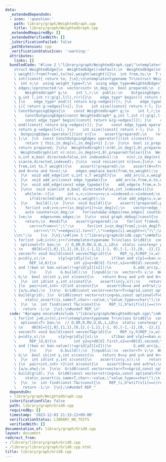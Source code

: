 ```yaml
---
data:
  _extendedDependsOn:
  - icon: ':question:'
    path: library/graph/WeightedGraph.cpp
    title: library/graph/WeightedGraph.cpp
  _extendedRequiredBy: []
  _extendedVerifiedWith: []
  _isVerificationFailed: false
  _pathExtension: cpp
  _verificationStatusIcon: ':warning:'
  attributes:
    links: []
  bundledCode: "#line 2 \"library/graph/WeightedGraph.cpp\"\ntemplate<typename T>\n\
    struct WeightedEdge{\n  WeightedEdge()=default;\n  WeightedEdge(int from,int to,T\
    \ weight):from(from),to(to),weight(weight){}\n  int from,to;\n  T weight;\n  operator\
    \ int()const{ return to; }\n};\n\ntemplate<typename T>\nstruct WeightedGraph{\n\
    \  int n;\n  using weight_type=T;\n  using edge_type=WeightedEdge<T>;\n  vector<edge_type>\
    \ edges;\nprotected:\n  vector<int> in_deg;\n  bool prepared;\n  class OutgoingEdges{\n\
    \    WeightedGraph* g;\n    int l,r;\n  public:\n    OutgoingEdges(WeightedGraph*\
    \ g,int l,int r):g(g),l(l),r(r){}\n    edge_type* begin(){ return &(g->edges[l]);\
    \ }\n    edge_type* end(){ return &(g->edges[r]); }\n    edge_type& operator[](int\
    \ i){ return g->edges[l+i]; }\n    int size()const{ return r-l; }\n  };\n  class\
    \ ConstOutgoingEdges{\n    const WeightedGraph* g;\n    int l,r;\n  public:\n\
    \    ConstOutgoingEdges(const WeightedGraph* g,int l,int r):g(g),l(l),r(r){}\n\
    \    const edge_type* begin()const{ return &(g->edges[l]); }\n    const edge_type*\
    \ end()const{ return &(g->edges[r]); }\n    const edge_type& operator[](int i)const{\
    \ return g->edges[l+i]; }\n    int size()const{ return r-l; }\n  };\npublic:\n\
    \  OutgoingEdges operator[](int v){\n    assert(prepared);\n    return { this,in_deg[v],in_deg[v+1]\
    \ };\n  }\n  const ConstOutgoingEdges operator[](int v)const{\n    assert(prepared);\n\
    \    return { this,in_deg[v],in_deg[v+1] };\n  }\n\n  bool is_prepared()const{\
    \ return prepared; }\n\n  WeightedGraph():n(0),in_deg(1,0),prepared(false){}\n\
    \  WeightedGraph(int n):n(n),in_deg(n+1,0),prepared(false){}\n  WeightedGraph(int\
    \ n,int m,bool directed=false,int indexed=1):\n    n(n),in_deg(n+1,0),prepared(false){\
    \ scan(m,directed,indexed); }\n\n  void resize(int n){n=n;}\n\n  void add_arc(int\
    \ from,int to,T weight){\n    assert(!prepared);\n    assert(0<=from and from<n\
    \ and 0<=to and to<n);\n    edges.emplace_back(from,to,weight);\n    in_deg[from+1]++;\n\
    \  }\n  void add_edge(int u,int v,T weight){\n    add_arc(u,v,weight);\n    add_arc(v,u,weight);\n\
    \  }\n  void add_arc(const edge_type&e){\n    add_arc(e.from,e.to,e.weight);\n\
    \  }\n  void add_edge(const edge_type&e){\n    add_edge(e.from,e.to,e.weight);\n\
    \  }\n\n  void scan(int m,bool directed=false,int indexed=1){\n    edges.reserve(directed?m:2*m);\n\
    \    while(m--){\n      int u,v;cin>>u>>v;u-=indexed;v-=indexed;\n      T weight;cin>>weight;\n\
    \      if(directed)add_arc(u,v,weight);\n      else add_edge(u,v,weight);\n  \
    \  }\n    build();\n  }\n\n  void build(){\n    assert(!prepared);prepared=true;\n\
    \    for(int v=0;v<n;v++)in_deg[v+1]+=in_deg[v];\n    vector<edge_type> new_edges(in_deg.back());\n\
    \    auto counter=in_deg;\n    for(auto&&e:edges)new_edges[ counter[e.from]++\
    \ ]=e;\n    edges=new_edges;\n  }\n\n  void graph_debug()const{\n  #ifndef __DEBUG\n\
    \    return;\n  #endif\n    assert(prepared);\n    for(int from=0;from<n;from++){\n\
    \      cerr<<from<<\";\";\n      for(int i=in_deg[from];i<in_deg[from+1];i++)\n\
    \        cerr<<\"(\"<<edges[i].to<<\",\"<<edges[i].weight<<\")\";\n      cerr<<\"\
    \\n\";\n    }\n  }\n};\n#line 3 \"library/graph/Grid8.cpp\"\n#define REP_(i,n)\
    \ for(int i=0;i<(n);i++)\ntemplate<typename T>\nclass Grid8{\n  const int h,w;\n\
    \  optional<T> ban;\n  // D,DR,R,RU,U,UL,L,LD\n  static constexpr pair<int,int>\
    \ \n    d8[8]={{1,0},{1,1},{0,1},{-1,1},{-1, 0},{-1,-1},{0, -1},{1,-1}};\n  template<typename\
    \ vecvecT> void build(const vecvecT&grid){\n    REP_(y,h)REP_(x,w){\n      int\
    \ p=id(y,x);\n      v[p]=grid[y][x];\n      if(ban and v[p]==ban.value())continue;\n\
    \      REP_(d,8){\n        int y2=y+d8[d].first,x2=x+d8[d].second;\n        if(in(y2,x2)\
    \ and (!ban or ban.value()!=grid[y2][x2]))\n          G.add_arc(p,id(y2,x2),d);\n\
    \      }\n    }\n    G.build();\n  }\npublic:\n  vector<T> v;\n  WeightedGraph<int>\
    \ G;\n  bool in(int y,int x)const{\n    return 0<=y and y<h and 0<=x and x<w;\n\
    \  }\n  int id(int y,int x)const{\n    assert(in(y,x));\n    return y*w+x;\n \
    \ }\n  pair<int,int> r2(int a)const{\n    assert(0<=a and a<h*w);\n    return\
    \ {a/w,a%w};\n  }\n\n  Grid8(const vector<vector<T>>&grid,const optional<T>&ban=nullopt):h(grid.size()),w(grid[0].size()),ban(ban),v(h*w),G(h*w){\
    \ build(grid); }\n  Grid8(const vector<string>&s,const optional<T>&ban=nullopt):h(s.size()),w(s[0].size()),ban(ban),v(h*w),G(h*w){\n\
    \    static_assert(is_same<T,char>::value,\"value_type==char\");\n    build(s);\n\
    \  }\n  \n  int find(const T&c)const{\n    REP_(i,h*w)if(v[i]==c)return i;\n \
    \   return -1;\n  }\n};\n#undef REP_\n"
  code: "#pragma once\n#include \"library/graph/WeightedGraph.cpp\"\n#define REP_(i,n)\
    \ for(int i=0;i<(n);i++)\ntemplate<typename T>\nclass Grid8{\n  const int h,w;\n\
    \  optional<T> ban;\n  // D,DR,R,RU,U,UL,L,LD\n  static constexpr pair<int,int>\
    \ \n    d8[8]={{1,0},{1,1},{0,1},{-1,1},{-1, 0},{-1,-1},{0, -1},{1,-1}};\n  template<typename\
    \ vecvecT> void build(const vecvecT&grid){\n    REP_(y,h)REP_(x,w){\n      int\
    \ p=id(y,x);\n      v[p]=grid[y][x];\n      if(ban and v[p]==ban.value())continue;\n\
    \      REP_(d,8){\n        int y2=y+d8[d].first,x2=x+d8[d].second;\n        if(in(y2,x2)\
    \ and (!ban or ban.value()!=grid[y2][x2]))\n          G.add_arc(p,id(y2,x2),d);\n\
    \      }\n    }\n    G.build();\n  }\npublic:\n  vector<T> v;\n  WeightedGraph<int>\
    \ G;\n  bool in(int y,int x)const{\n    return 0<=y and y<h and 0<=x and x<w;\n\
    \  }\n  int id(int y,int x)const{\n    assert(in(y,x));\n    return y*w+x;\n \
    \ }\n  pair<int,int> r2(int a)const{\n    assert(0<=a and a<h*w);\n    return\
    \ {a/w,a%w};\n  }\n\n  Grid8(const vector<vector<T>>&grid,const optional<T>&ban=nullopt):h(grid.size()),w(grid[0].size()),ban(ban),v(h*w),G(h*w){\
    \ build(grid); }\n  Grid8(const vector<string>&s,const optional<T>&ban=nullopt):h(s.size()),w(s[0].size()),ban(ban),v(h*w),G(h*w){\n\
    \    static_assert(is_same<T,char>::value,\"value_type==char\");\n    build(s);\n\
    \  }\n  \n  int find(const T&c)const{\n    REP_(i,h*w)if(v[i]==c)return i;\n \
    \   return -1;\n  }\n};\n#undef REP_"
  dependsOn:
  - library/graph/WeightedGraph.cpp
  isVerificationFile: false
  path: library/graph/Grid8.cpp
  requiredBy: []
  timestamp: '2023-12-03 21:15:11+09:00'
  verificationStatus: LIBRARY_NO_TESTS
  verifiedWith: []
documentation_of: library/graph/Grid8.cpp
layout: document
redirect_from:
- /library/library/graph/Grid8.cpp
- /library/library/graph/Grid8.cpp.html
title: library/graph/Grid8.cpp
---
```


